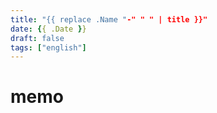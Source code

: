 ```yaml
---
title: "{{ replace .Name "-" " " | title }}"
date: {{ .Date }}
draft: false
tags: ["english"]
---
```


# memo